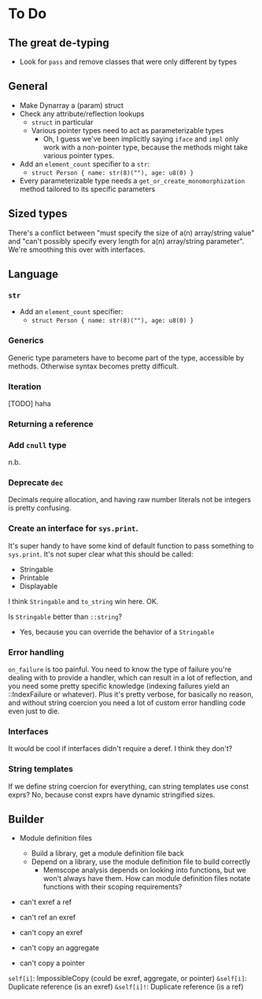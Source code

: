 # To Do

## The great de-typing

- Look for `pass` and remove classes that were only different by types

## General

- Make Dynarray a (param) struct
- Check any attribute/reflection lookups
  - `struct` in particular
  - Various pointer types need to act as parameterizable types
    - Oh, I guess we've been implicitly saying `iface` and `impl` only work
      with a non-pointer type, because the methods might take various pointer
      types.
- Add an `element_count` specifier to a `str`:
  - `struct Person { name: str(8)(""), age: u8(0) }`
- Every parameterizable type needs a `get_or_create_monomorphization` method
  tailored to its specific parameters

## Sized types

There's a conflict between "must specify the size of a(n) array/string value"
and "can't possibly specify every length for a(n) array/string parameter".
We're smoothing this over with interfaces.

## Language

### `str`

- Add an `element_count` specifier:
  - `struct Person { name: str(8)(""), age: u8(0) }`

### Generics

Generic type parameters have to become part of the type, accessible by methods.
Otherwise syntax becomes pretty difficult.

### Iteration

[TODO] haha

### Returning a reference

### Add `cnull` type

n.b.

### Deprecate `dec`

Decimals require allocation, and having raw number literals not be integers is
pretty confusing.

### Create an interface for `sys.print`.

It's super handy to have some kind of default function to pass something to
`sys.print`. It's not super clear what this should be called:
- Stringable
- Printable
- Displayable

I think `Stringable` and `to_string` win here. OK.

Is `Stringable` better than `::string`?
- Yes, because you can override the behavior of a `Stringable`

### Error handling

`on_failure` is too painful. You need to know the type of failure you're
dealing with to provide a handler, which can result in a lot of reflection, and
you need some pretty specific knowledge (indexing failures yield an
<array>::IndexFailure or whatever). Plus it's pretty verbose, for basically no
reason, and without string coercion you need a lot of custom error handling
code even just to die.

### Interfaces

It would be cool if interfaces didn't require a deref. I think they don't?

### String templates

If we define string coercion for everything, can string templates use const
exprs? No, because const exprs have dynamic stringified sizes.

## Builder

- Module definition files
  - Build a library, get a module definition file back
  - Depend on a library, use the module definition file to build correctly
    - Memscope analysis depends on looking into functions, but we won't always
      have them. How can module definition files notate functions with their
      scoping requirements?

- can't exref a ref
- can't ref an exref
- can't copy an exref
- can't copy an aggregate
- can't copy a pointer

`self[i]`: ImpossibleCopy (could be exref, aggregate, or pointer)
`&self[i]`: Duplicate reference (is an exref)
`&self[i]!`: Duplicate reference (is a ref)
